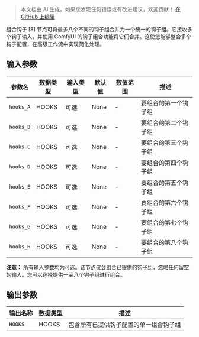 > 本文档由 AI 生成。如果您发现任何错误或有改进建议，欢迎贡献！ [在 GitHub 上编辑](https://github.com/Comfy-Org/embedded-docs/blob/main/comfyui_embedded_docs/docs/CombineHooksEight/zh.md)

组合钩子 [8] 节点可将最多八个不同的钩子组合并为一个统一的钩子组。它接收多个钩子输入，并使用 ComfyUI 的钩子组合功能将它们合并。这使您能够整合多个钩子配置，在高级工作流中实现简化处理。

## 输入参数

| 参数名 | 数据类型 | 输入类型 | 默认值 | 数值范围 | 描述 |
|-----------|-----------|------------|---------|-------|-------------|
| `hooks_A` | HOOKS | 可选 | None | - | 要组合的第一个钩子组 |
| `hooks_B` | HOOKS | 可选 | None | - | 要组合的第二个钩子组 |
| `hooks_C` | HOOKS | 可选 | None | - | 要组合的第三个钩子组 |
| `hooks_D` | HOOKS | 可选 | None | - | 要组合的第四个钩子组 |
| `hooks_E` | HOOKS | 可选 | None | - | 要组合的第五个钩子组 |
| `hooks_F` | HOOKS | 可选 | None | - | 要组合的第六个钩子组 |
| `hooks_G` | HOOKS | 可选 | None | - | 要组合的第七个钩子组 |
| `hooks_H` | HOOKS | 可选 | None | - | 要组合的第八个钩子组 |

**注意：** 所有输入参数均为可选。该节点仅会组合已提供的钩子组，忽略任何留空的输入。您可以选择提供一至八个钩子组进行组合。

## 输出参数

| 输出名称 | 数据类型 | 描述 |
|-------------|-----------|-------------|
| `HOOKS` | HOOKS | 包含所有已提供钩子配置的单一组合钩子组 |
